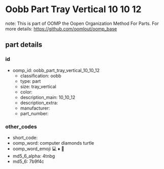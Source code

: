 # Oobb Part Tray Vertical 10 10 12  

note: This is part of OOMP the Oopen Organization Method For Parts. For more details: https://github.com/oomlout/oomp_base

##  part details





### id
* oomp_id: oobb_part_tray_vertical_10_10_12
  * classification: oobb
  * type: part
  * size: tray_vertical
  * color: 
  * description_main: 10_10_12
  * description_extra: 
  * manufacturer: 
  * part_number: 

### other_codes
* short_code: 
* oomp_word: computer diamonds turtle
* oomp_word_emoji :computer: :diamonds: :turtle:
* md5_6_alpha: 4tnbg
* md5_6: 7b9f4c